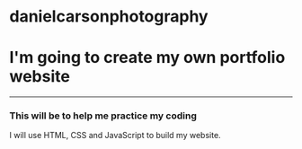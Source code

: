 # danielcarsonphotography
# I'm going to create my own portfolio website #
------------------------------------------------------
### This will be to help me practice my coding ###
I will use HTML, CSS and JavaScript to build my website.
